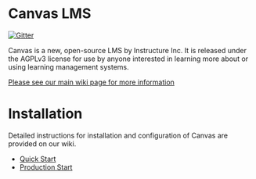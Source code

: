 Canvas LMS
======

[![Gitter](https://badges.gitter.im/Join%20Chat.svg)](https://gitter.im/instructure/canvas-lms?utm_source=badge&utm_medium=badge&utm_campaign=pr-badge&utm_content=badge)

Canvas is a new, open-source LMS by Instructure Inc. It is released under the
AGPLv3 license for use by anyone interested in learning more about or using
learning management systems.

[Please see our main wiki page for more information](http://github.com/instructure/canvas-lms/wiki)

Installation
=======

Detailed instructions for installation and configuration of Canvas are provided
on our wiki.

 * [Quick Start](http://github.com/instructure/canvas-lms/wiki/Quick-Start)
 * [Production Start](http://github.com/instructure/canvas-lms/wiki/Production-Start)

